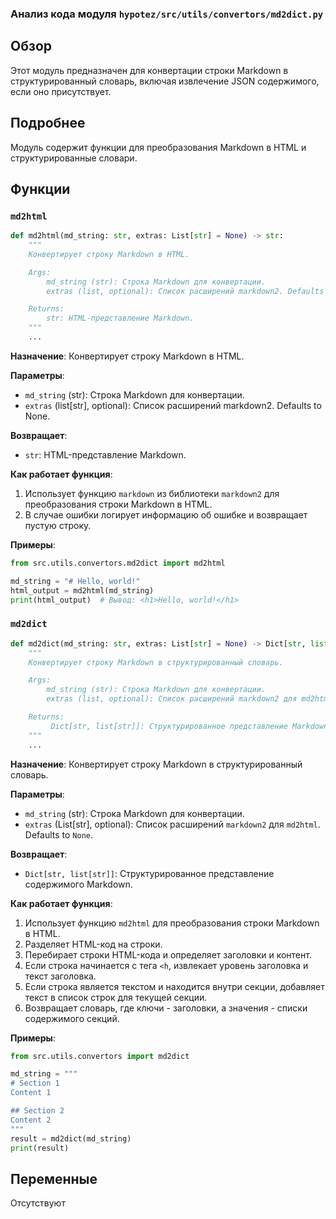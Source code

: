 ### Анализ кода модуля `hypotez/src/utils/convertors/md2dict.py`

## Обзор

Этот модуль предназначен для конвертации строки Markdown в структурированный словарь, включая извлечение JSON содержимого, если оно присутствует.

## Подробнее

Модуль содержит функции для преобразования Markdown в HTML и структурированные словари.

## Функции

### `md2html`

```python
def md2html(md_string: str, extras: List[str] = None) -> str:
    """
    Конвертирует строку Markdown в HTML.

    Args:
        md_string (str): Строка Markdown для конвертации.
        extras (list, optional): Список расширений markdown2. Defaults to None.

    Returns:
        str: HTML-представление Markdown.
    """
    ...
```

**Назначение**:
Конвертирует строку Markdown в HTML.

**Параметры**:
- `md_string` (str): Строка Markdown для конвертации.
- `extras` (list[str], optional): Список расширений markdown2. Defaults to None.

**Возвращает**:
- `str`: HTML-представление Markdown.

**Как работает функция**:
1.  Использует функцию `markdown` из библиотеки `markdown2` для преобразования строки Markdown в HTML.
2.  В случае ошибки логирует информацию об ошибке и возвращает пустую строку.

**Примеры**:

```python
from src.utils.convertors.md2dict import md2html

md_string = "# Hello, world!"
html_output = md2html(md_string)
print(html_output)  # Вывод: <h1>Hello, world!</h1>
```

### `md2dict`

```python
def md2dict(md_string: str, extras: List[str] = None) -> Dict[str, list[str]]:
    """
    Конвертирует строку Markdown в структурированный словарь.

    Args:
        md_string (str): Строка Markdown для конвертации.
        extras (list, optional): Список расширений markdown2 для md2html. Defaults to None.

    Returns:
         Dict[str, list[str]]: Структурированное представление Markdown содержимого.
    """
    ...
```

**Назначение**:
Конвертирует строку Markdown в структурированный словарь.

**Параметры**:
- `md_string` (str): Строка Markdown для конвертации.
- `extras` (List[str], optional): Список расширений `markdown2` для `md2html`. Defaults to `None`.

**Возвращает**:
- `Dict[str, list[str]]`: Структурированное представление содержимого Markdown.

**Как работает функция**:

1. Использует функцию `md2html` для преобразования строки Markdown в HTML.
2. Разделяет HTML-код на строки.
3. Перебирает строки HTML-кода и определяет заголовки и контент.
4. Если строка начинается с тега `<h`, извлекает уровень заголовка и текст заголовка.
5. Если строка является текстом и находится внутри секции, добавляет текст в список строк для текущей секции.
6.  Возвращает словарь, где ключи - заголовки, а значения - списки содержимого секций.

**Примеры**:

```python
from src.utils.convertors import md2dict

md_string = """
# Section 1
Content 1

## Section 2
Content 2
"""
result = md2dict(md_string)
print(result)
```

## Переменные

Отсутствуют